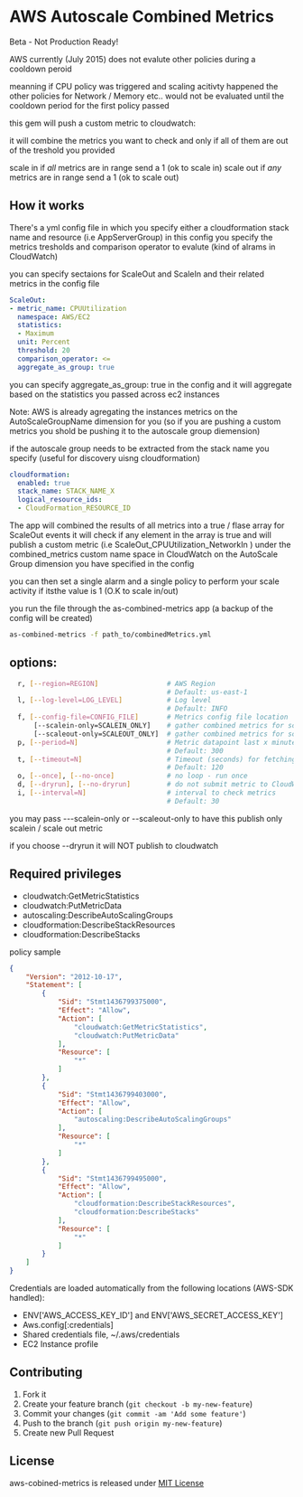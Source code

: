 AWS Autoscale Combined Metrics
==============================

Beta - Not Production Ready!

AWS currently (July 2015) does not evalute other policies during a cooldown peroid

meanning if CPU policy was triggered and scaling acitivty happened the other policies for Network / Memory etc.. would not be evaluated until the cooldown period for the first policy passed

this gem will push a custom metric to cloudwatch:

it will combine the metrics you want to check and only if all of them are out of the treshold you provided 

scale in if *all* metrics are in range send a 1 (ok to scale in)
scale out if *any* metrics are in range send a 1 (ok to scale out)

How it works
------------

There's a yml config file in which you specify either a cloudformation stack name and resource (i.e AppServerGroup)
in this config you specify the metrics tresholds and comparison operator to evalute (kind of alrams in CloudWatch)

you can specify sectaions for ScaleOut and ScaleIn and their related metrics in the config file

````yml
ScaleOut:
- metric_name: CPUUtilization
  namespace: AWS/EC2
  statistics:
  - Maximum
  unit: Percent
  threshold: 20
  comparison_operator: <=
  aggregate_as_group: true
````

you can specify aggregate_as_group: true in the config and it will aggregate based on the statistics you passed across ec2 instances

Note:
AWS is already agregating the instances metrics on the AutoScaleGroupName dimension for you (so if you are pushing a custom metrics you shold be pushing it to the autoscale group diemension)


if the autoscale group needs to be extracted from the stack name you specify (useful for discovery uisng cloudformation)
````yml
cloudformation:
  enabled: true
  stack_name: STACK_NAME_X
  logical_resource_ids: 
  - CloudFormation_RESOURCE_ID 
````

The app will combined the results of all metrics into a true / flase array
for ScaleOut events it will check if any element in the array is true and will publish a custom metric (i.e ScaleOut_CPUUtilization_NetworkIn ) under the combined_metrics custom name space in CloudWatch on the AutoScale Group dimension you have specified in the config

you can then set a single alarm and a single policy to perform your scale activity if itsthe value is 1 (O.K to scale in/out)


you run the file through the as-combined-metrics app (a backup of the config will be created)

````bash
as-combined-metrics -f path_to/combinedMetrics.yml
````

options:
--------
````bash
  r, [--region=REGION]                 # AWS Region
                                       # Default: us-east-1
  l, [--log-level=LOG_LEVEL]           # Log level
                                       # Default: INFO
  f, [--config-file=CONFIG_FILE]       # Metrics config file location
      [--scalein-only=SCALEIN_ONLY]    # gather combined metrics for scale in only
      [--scaleout-only=SCALEOUT_ONLY]  # gather combined metrics for scale out only
  p, [--period=N]                      # Metric datapoint last x minutes
                                       # Default: 300
  t, [--timeout=N]                     # Timeout (seconds) for fetching autoscale group name
                                       # Default: 120
  o, [--once], [--no-once]             # no loop - run once
  d, [--dryrun], [--no-dryrun]         # do not submit metric to CloudWatch
  i, [--interval=N]                    # interval to check metrics
                                       # Default: 30
````
 
you may pass ---scalein-only or --scaleout-only to have this publish only scalein / scale out metric

if you choose --dryrun it will NOT publish to cloudwatch

Required privileges
-------------------

* cloudwatch:GetMetricStatistics
* cloudwatch:PutMetricData
* autoscaling:DescribeAutoScalingGroups
* cloudformation:DescribeStackResources
* cloudformation:DescribeStacks

policy sample
````json
{
    "Version": "2012-10-17",
    "Statement": [
        {
            "Sid": "Stmt1436799375000",
            "Effect": "Allow",
            "Action": [
                "cloudwatch:GetMetricStatistics",
                "cloudwatch:PutMetricData"
            ],
            "Resource": [
                "*"
            ]
        },
        {
            "Sid": "Stmt1436799403000",
            "Effect": "Allow",
            "Action": [
                "autoscaling:DescribeAutoScalingGroups"
            ],
            "Resource": [
                "*"
            ]
        },
        {
            "Sid": "Stmt1436799495000",
            "Effect": "Allow",
            "Action": [
                "cloudformation:DescribeStackResources",
                "cloudformation:DescribeStacks"
            ],
            "Resource": [
                "*"
            ]
        }
    ]
}
````

Credentials are loaded automatically from the following locations (AWS-SDK handled):

* ENV['AWS_ACCESS_KEY_ID'] and ENV['AWS_SECRET_ACCESS_KEY']
* Aws.config[:credentials]
* Shared credentials file, ~/.aws/credentials
* EC2 Instance profile


Contributing
-------------
1. Fork it
2. Create your feature branch (`git checkout -b my-new-feature`)
3. Commit your changes (`git commit -am 'Add some feature'`)
4. Push to the branch (`git push origin my-new-feature`)
5. Create new Pull Request

License
-------
aws-cobined-metrics is released under [MIT License](http://www.opensource.org/licenses/MIT)
